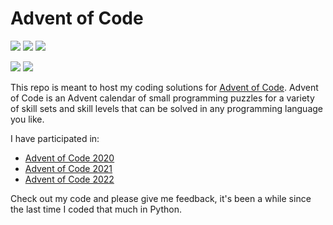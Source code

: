 # Advent of Code

![](https://img.shields.io/badge/Stars%202020%20⭐-50-yellow)
![](https://img.shields.io/badge/Stars%202021%20⭐-50-yellow)
![](https://img.shields.io/badge/Stars%202022%20⭐-14-yellow)

![](https://img.shields.io/badge/2022%20day%20📅-7-blue)
![](https://img.shields.io/badge/2022%20days%20completed-7-red)


This repo is meant to host my coding solutions for [Advent of Code](https://adventofcode.com/). Advent of Code is an Advent calendar of small programming puzzles for a variety of skill sets and skill levels that can be solved in any programming language you like.

I have participated in:
* [Advent of Code 2020](https://adventofcode.com/2020/)
* [Advent of Code 2021](https://adventofcode.com/2021/)
* [Advent of Code 2022](https://adventofcode.com/2022/)

Check out my code and please give me feedback, it's been a while since the last time I coded that much in Python.
